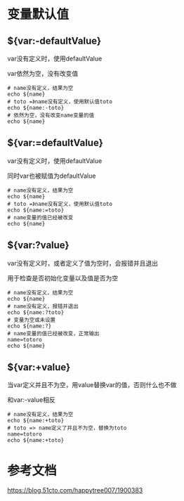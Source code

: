 # 变量默认值

## ${var:-defaultValue}

var没有定义时，使用defaultValue

var依然为空，没有改变值

```shell
# name没有定义，结果为空
echo ${name}
# toto =》name没有定义，使用默认值toto
echo ${name:-toto}
# 依然为空，没有改变name变量的值
echo ${name}
```



## ${var:=defaultValue}

var没有定义时，使用defaultValue

同时var也被赋值为defaultValue

```shell
# name没有定义，结果为空
echo ${name}
# toto =》name没有定义，使用默认值toto
echo ${name:=toto}
# name变量的值已经被改变
echo ${name}
```



## ${var:?value}

var没有定义时，或者定义了值为空时，会报错并且退出

用于检查是否初始化变量以及值是否为空

```shell
# name没有定义，结果为空
echo ${name}
# name没有定义，报错并退出
echo ${name:?toto}
# 变量为空或未设置
echo ${name:?}
# name变量的值已经被改变，正常输出
name=totoro
echo ${name}
```



## ${var:+value}

当var定义并且不为空，用value替换var的值，否则什么也不做

和var:-value相反

```shell
# name没有定义，结果为空
echo ${name:+toto}
# toto => name定义了并且不为空，替换为toto
name=totoro
echo ${name:+toto}
```



# 参考文档

https://blog.51cto.com/happytree007/1900383